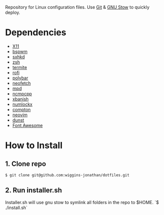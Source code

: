 Repository for Linux configuration files. Use [Git](https://git-scm.com/) & [GNU Stow](https://www.gnu.org/software/stow/) to 
quickly deploy. 

# Dependencies
* [X11](https://www.x.org/wiki/)
* [bspwm](https://github.com/baskerville/bspwm)
* [sxhkd](https://github.com/baskerville/sxhkd)
* [zsh](https://www.zsh.org/)
* [termite](https://github.com/thestinger/termite)
* [rofi](https://github.com/DaveDavenport/rofi)
* [polybar](https://github.com/jaagr/polybar)
* [neofetch](https://github.com/dylanaraps/neofetch)
* [mpd](https://www.musicpd.org/)
* [ncmpcpp](http://rybczak.net/ncmpcpp/)
* [xbanish](https://github.com/jcs/xbanish)
* [numlockx](https://github.com/rg3/numlockx)
* [compton](https://github.com/chjj/compton)
* [neovim](https://github.com/neovim/neovim)
* [dunst](https://dunst-project.org/)
* [Font Awesome](https://fontawesome.com/)

# How to Install

## 1. Clone repo
`$ git clone git@github.com:wiggins-jonathan/dotfiles.git`

## 2. Run installer.sh 
Installer.sh will use gnu stow to symlink all folders in the repo to $HOME.
`$ ./install.sh`
